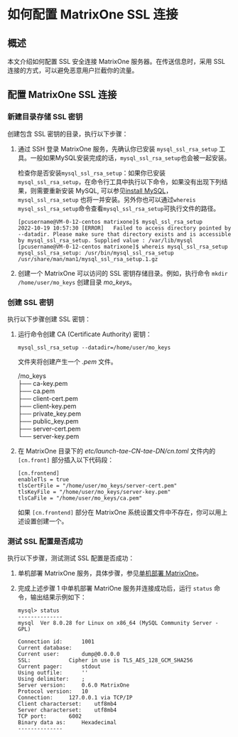 # 如何配置 MatrixOne SSL 连接

## 概述

本文介绍如何配置 SSL 安全连接 MatrixOne 服务器。在传送信息时，采用 SSL 连接的方式，可以避免恶意用户拦截你的流量。

## 配置 MatrixOne SSL 连接

### 新建目录存储 SSL 密钥

创建包含 SSL 密钥的目录，执行以下步骤：

1. 通过 SSH 登录 MatrixOne 服务，先确认你已安装 `mysql_ssl_rsa_setup` 工具。一般如果MySQL安装完成的话，`mysql_ssl_rsa_setup`也会被一起安装。

    检查你是否安装`mysql_ssl_rsa_setup`：如果你已安装`mysql_ssl_rsa_setup`，在命令行工具中执行以下命令，如果没有出现下列结果，则需要重新安装 MySQL, 可以参见[install MySQL](https://dev.mysql.com/doc/mysql-getting-started/en/)，`mysql_ssl_rsa_setup` 也将一并安装。另外你也可以通过`whereis mysql_ssl_rsa_setup`命令查看`mysql_ssl_rsa_setup`可执行文件的路径。

    ```
    [pcusername@VM-0-12-centos matrixone]$ mysql_ssl_rsa_setup
    2022-10-19 10:57:30 [ERROR]   Failed to access directory pointed by --datadir. Please make sure that directory exists and is accessible by mysql_ssl_rsa_setup. Supplied value : /var/lib/mysql
    [pcusername@VM-0-12-centos matrixone]$ whereis mysql_ssl_rsa_setup
    mysql_ssl_rsa_setup: /usr/bin/mysql_ssl_rsa_setup /usr/share/man/man1/mysql_ssl_rsa_setup.1.gz
    ```

2. 创建一个 MatrixOne 可以访问的 SSL 密钥存储目录。例如，执行命令 `mkdir /home/user/mo_keys` 创建目录 *mo_keys*。

### 创建 SSL 密钥

执行以下步骤创建 SSL 密钥：

1. 运行命令创建 CA (Certificate Authority) 密钥：

    ```
    mysql_ssl_rsa_setup --datadir=/home/user/mo_keys
    ```

    文件夹将创建产生一个 *.pem* 文件。

    /mo_keys<br>
    ├── ca-key.pem<br>
    ├── ca.pem<br>
    ├── client-cert.pem<br>
    ├── client-key.pem<br>
    ├── private_key.pem<br>
    ├── public_key.pem<br>
    ├── server-cert.pem<br>
    └── server-key.pem<br>

2. 在 MatrixOne 目录下的 *etc/launch-tae-CN-tae-DN/cn.toml* 文件内的 `[cn.front]` 部分插入以下代码段：

    ```
    [cn.frontend]
    enableTls = true
    tlsCertFile = "/home/user/mo_keys/server-cert.pem"
    tlsKeyFile = "/home/user/mo_keys/server-key.pem"
    tlsCaFile = "/home/user/mo_keys/ca.pem"
    ```

    如果 `[cn.frontend]` 部分在 MatrixOne 系统设置文件中不存在，你可以用上述设置创建一个。

### 测试 SSL 配置是否成功

执行以下步骤，测试测试 SSL 配置是否成功：

1. 单机部署 MatrixOne 服务，具体步骤，参见[单机部署 MatrixOne](../../Get-Started/install-standalone-matrixone.md)。

2. 完成上述步骤 1 中单机部署 MatriOne 服务并连接成功后，运行 `status` 命令，输出结果示例如下：

    ```
    mysql> status
    --------------
    mysql  Ver 8.0.28 for Linux on x86_64 (MySQL Community Server - GPL)

    Connection id:		1001
    Current database:
    Current user:		dump@0.0.0.0
    SSL:			Cipher in use is TLS_AES_128_GCM_SHA256
    Current pager:		stdout
    Using outfile:		''
    Using delimiter:	;
    Server version:		0.6.0 MatrixOne
    Protocol version:	10
    Connection:		127.0.0.1 via TCP/IP
    Client characterset:	utf8mb4
    Server characterset:	utf8mb4
    TCP port:		6002
    Binary data as:		Hexadecimal
    --------------
    ```
